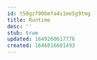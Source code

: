 ```yaml
---
id: t50gzf90bmfa4s1me5g9tmg
title: Runtime
desc: ''
stub: true
updated: 1649260617776
created: 1646816601493
---
```


